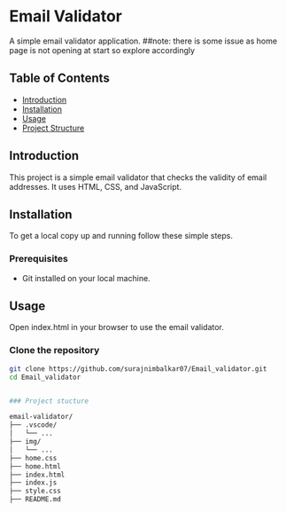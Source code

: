 # Email Validator

A simple email validator application.
##note: there is some issue as home page is not opening at start so explore accordingly

## Table of Contents

- [Introduction](#introduction)
- [Installation](#installation)
- [Usage](#usage)
- [Project Structure](#project-structure)


## Introduction

This project is a simple email validator that checks the validity of email addresses. It uses HTML, CSS, and JavaScript.

## Installation

To get a local copy up and running follow these simple steps.

### Prerequisites

- Git installed on your local machine.

## Usage


Open index.html in your browser to use the email validator.


### Clone the repository

```sh
git clone https://github.com/surajnimbalkar07/Email_validator.git
cd Email_validator


### Project stucture

email-validator/
├── .vscode/
│   └── ...
├── img/
│   └── ...
├── home.css
├── home.html
├── index.html
├── index.js
├── style.css
├── README.md



